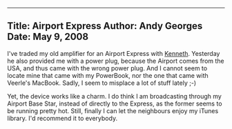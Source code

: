 -----
Title:  Airport Express
Author: Andy Georges
Date: May 9, 2008
-----







I've traded my old amplifier for an Airport Express with
[Kenneth](http://trappist.elis.ugent.be/~kehoste/blog/). Yesterday he
also provided me with a power plug, because the Airport comes from the
USA, and thus came with the wrong power plug. And I cannot seem to
locate mine that came with my PowerBook, nor the one that came with
Veerle's MacBook. Sadly, I seem to misplace a lot of stuff lately ;-)


Yet, the device works like a charm. I do think I am broadcasting through
my Airport Base Star, instead of directly to the Express, as the former
seems to be running pretty hot. Still, finally I can let the neighbours
enjoy my iTunes library. I'd recommend it to everybody.




